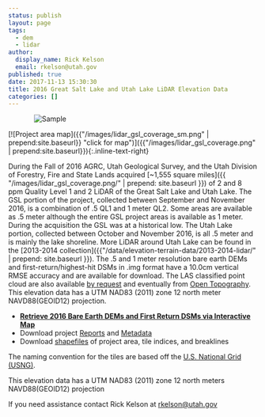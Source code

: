 ```yaml
---
status: publish
layout: page
tags:
  - dem
  - lidar
author:
  display_name: Rick Kelson
  email: rkelson@utah.gov
published: true
date: 2017-11-13 15:30:30
title: 2016 Great Salt Lake and Utah Lake LiDAR Elevation Data
categories: []
---
```


<style type="text/css">
#logo {
  max-width: 400px;
  margin: 0 auto;
}
</style>
<div id="logo">
  <img src="{{ "/images/lidar_gsl.PNG" | prepend: site.baseurl }}" alt="Sample" />
</div>

[![Project area map]({{"/images/lidar_gsl_coverage_sm.png" | prepend:site.baseurl}} "click for map")]({{"/images/lidar_gsl_coverage.png" | prepend:site.baseurl}}){:.inline-text-right}

During the Fall of 2016 AGRC, Utah Geological Survey, and the Utah Division of Forestry, Fire and State Lands acquired [~1,555 square miles]({{ "/images/lidar_gsl_coverage.png/" | prepend: site.baseurl }}) of 2 and 8 ppm Quality Level 1 and 2 LiDAR of the Great Salt Lake and Utah Lake. The GSL portion of the project, collected between September and November 2016, is a combination of .5 QL1 and 1 meter QL2. Some areas are available as .5 meter although the entire GSL project areas is available as 1 meter. During the acquisition the GSL was at a historical low. The Utah Lake portion, collected between October and November 2016, is all .5 meter and is mainly the lake shoreline. More LiDAR around Utah Lake can be found in the [2013-2014 collection]({{"/data/elevation-terrain-data/2013-2014-lidar/" | prepend: site.baseurl }}). The .5 and 1 meter resolution bare earth DEMs and first-return/highest-hit DSMs in .img format have a 10.0cm vertical RMSE accuracy and are available for download. The LAS classified point cloud are also available [by request](mailto:rkelson@utah.gov) and eventually from [Open Topography](http://www.opentopography.org/). This elevation data has a UTM NAD83 (2011) zone 12 north meter NAVD88(GEOID12) projection.

<ul class="dotless">
  <li>
    <strong>
      <i class="fa fa-download"></i> <a href="http://raster.utah.gov/?catGroup=.5%20Meter%20%7B2016%20LiDAR%7D,1%20Meter%20%7B2016%20LiDAR%7D&title=Utah%202016%20LiDAR" target="_blank">Retrieve 2016 Bare Earth DEMs and First Return DSMs via Interactive Map</a>
    </strong>
  </li>
  <li>
    <i class="fa fa-download"></i> Download project <a href="https://storage.googleapis.com/state-of-utah-sgid-downloads/lidar/great-salt-lake-2016/GSL_Reports.zip" target="_blank">Reports</a> and
      <a href="https://storage.googleapis.com/state-of-utah-sgid-downloads/lidar/great-salt-lake-2016/GSL_Metadata.zip" target="_blank">Metadata</a>
  </li>
  <li>
    <i class="fa fa-download"></i> Download <a href="https://storage.googleapis.com/state-of-utah-sgid-downloads/lidar/great-salt-lake-2016/GSL_shps.zip" target="_blank">shapefiles</a> of project area, tile indices, and breaklines
  </li>
</ul>

The naming convention for the tiles are based off the [U.S. National Grid (USNG)]( http://www.fgdc.gov/usng/how-to-read-usng/index_html).

This elevation data has a UTM NAD83 (2011) zone 12 north meters NAVD88(GEOID12) projection

If you need assistance contact Rick Kelson at [rkelson@utah.gov](mailto:rkelson@utah.gov)
